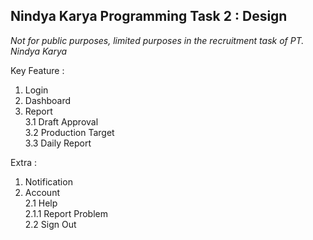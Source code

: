 ## Nindya Karya Programming Task 2 : Design

<i>Not for public purposes, limited purposes in the recruitment task of PT. Nindya Karya</i>

Key Feature :
1. Login<br/>
2. Dashboard<br/>
3. Report<br/>
3.1 Draft Approval<br/>
3.2 Production Target<br/>
3.3 Daily Report<br/>

Extra :<br/>
1. Notification<br/>
2. Account<br/>
2.1 Help<br/>
2.1.1 Report Problem<br/>
2.2 Sign Out<br/>
